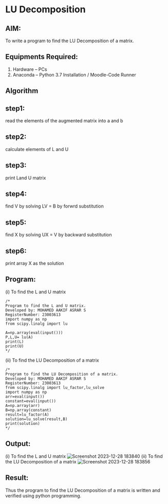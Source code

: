 # LU Decomposition 

## AIM:
To write a program to find the LU Decomposition of a matrix.

## Equipments Required:
1. Hardware – PCs
2. Anaconda – Python 3.7 Installation / Moodle-Code Runner

## Algorithm
## step1:
read the elements of the augmented matrix into a and b
## step2:
calculate elements of L and U
## step3:
print Land U matrix
## step4:
find V by solving LV = B by forwrd substitution
## step5:
find X by solving UX = V by backward substitution
## step6:
print array X as the solution

## Program:
(i) To find the L and U matrix
```
/*
Program to find the L and U matrix.
Developed by: MOHAMED AAKIF ASRAR S
RegisterNumber: 23003613
import numpy as np
from scipy.linalg import lu

A=np.array(eval(input()))
P,L,U= lu(A)
print(L)
print(U)
*/
```
(ii) To find the LU Decomposition of a matrix
```
/*
Program to find the LU Decomposition of a matrix.
Developed by: MOHAMED AAKIF ASRAR S
RegisterNumber: 23003613
from scipy.linalg import lu_factor,lu_solve
import numpy as np
arr=eval(input())
constant=eval(input())
A=np.array(arr)
B=np.array(constant)
result=lu_factor(A)
solution=lu_solve(result,B)
print(solution)
*/
```

## Output:
(i) To find the L and U matrix
![Screenshot 2023-12-28 183840](https://github.com/MOHAMEDAAKIFASRAR/LU-Decomposition/assets/148514683/d993710d-b456-41d6-8bf3-878183c8ff9a)
(ii) To find the LU Decomposition of a matrix
![Screenshot 2023-12-28 183856](https://github.com/MOHAMEDAAKIFASRAR/LU-Decomposition/assets/148514683/765b92aa-01b7-4184-97b7-3af1f01173c5)



## Result:
Thus the program to find the LU Decomposition of a matrix is written and verified using python programming.

